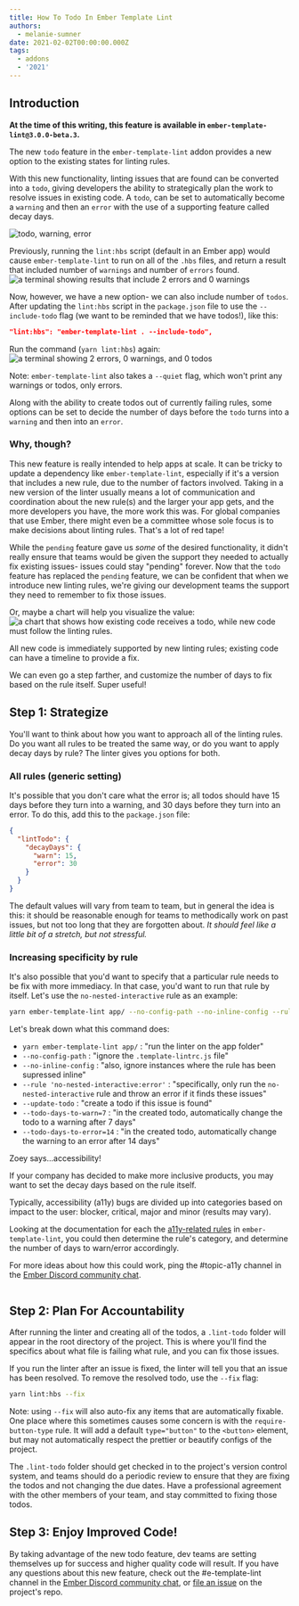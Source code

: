 ```yaml
---
title: How To Todo In Ember Template Lint
authors:
  - melanie-sumner
date: 2021-02-02T00:00:00.000Z
tags:
  - addons
  - '2021'
---
```


## Introduction

**At the time of this writing, this feature is available in `ember-template-lint@3.0.0-beta.3`.**

The new `todo` feature in the `ember-template-lint` addon provides a new option to the existing states for linting rules.

With this new functionality, linting issues that are found can be converted into a `todo`, giving developers the ability to strategically plan the work to resolve issues in existing code. A `todo`, can be set to automatically become a `warning` and then an `error` with the use of a supporting feature called decay days.

<img src="/images/blog/how-to-todo-in-ember-template-lint/todo-warning-error-graphic.png" alt="todo, warning, error">

Previously, running the  `lint:hbs` script (default in an Ember app) would cause `ember-template-lint` to run on all of the `.hbs` files, and return a result that included number of `warnings` and number of `errors` found.
<img src="/images/blog/how-to-todo-in-ember-template-lint/terminal-without-todo.png" alt="a terminal showing results that include 2 errors and 0 warnings" />

Now, however, we have a new option- we can also include number of `todos`.  After updating the  `lint:hbs` script in the `package.json` file to use the `--include-todo` flag (we want to be reminded that we have todos!), like this:

```json
"lint:hbs": "ember-template-lint . --include-todo",
```

Run the command (`yarn lint:hbs`) again:
<img src="/images/blog/how-to-todo-in-ember-template-lint/terminal-with-todo.png" alt="a terminal showing 2 errors, 0 warnings, and 0 todos" />

Note: `ember-template-lint` also takes a `--quiet` flag, which won't print any warnings or todos, only errors.

Along with the ability to create todos out of currently failing rules, some options can be set to decide the number of days before the `todo` turns into a `warning` and then into an `error`.

### Why, though?

This new feature is really intended to help apps at scale. It can be tricky to update a dependency like `ember-template-lint`, especially if it's a version that includes a new rule, due to the number of factors involved. Taking in a new version of the linter usually means a lot of communication and coordination about the new rule(s) and the larger your app gets, and the more developers you have, the more work this was. For global companies that use Ember, there might even be a committee whose sole focus is to make decisions about linting rules. That's a lot of red tape!

While the `pending` feature gave us _some_ of the desired functionality, it didn't really ensure that teams would be given the support they needed to actually fix existing issues- issues could stay "pending" forever. Now that the `todo` feature has replaced the `pending` feature, we can be confident that when we introduce new linting rules, we're giving our development teams the support they need to remember to fix those issues.

Or, maybe a chart will help you visualize the value:
<img src="/images/blog/how-to-todo-in-ember-template-lint/value-visualization.png" alt="a chart that shows how existing code receives a todo, while new code must follow the linting rules.">

All new code is immediately supported by new linting rules; existing code can have a timeline to provide a fix.

We can even go a step farther, and customize the number of days to fix based on the rule itself. Super useful!

## Step 1: Strategize

You'll want to think about how you want to approach all of the linting rules. Do you want all rules to be treated the same way, or do you want to apply decay days by rule? The linter gives you options for both.

### All rules (generic setting)

It's possible that you don't care what the error is; all todos should have 15 days before they turn into a warning, and 30 days before they turn into an error. To do this, add this to the `package.json` file:

```json
{
  "lintTodo": {
    "decayDays": {
      "warn": 15,
      "error": 30
    }
  }
}
```

The default values will vary from team to team, but in general the idea is this: it should be reasonable enough for teams to methodically work on past issues, but not too long that they are forgotten about. _*It should feel like a little bit of a stretch, but not stressful.*_

### Increasing specificity by rule

It's also possible that you'd want to specify that a particular rule needs to be fix with more immediacy. In that case, you'd want to run that rule by itself. Let's use the `no-nested-interactive` rule as an example:

```bash
yarn ember-template-lint app/ --no-config-path --no-inline-config --rule 'no-nested-interactive:error' --update-todo --todo-days-to-warn=7 --todo-days-to-error=14
```

Let's break down what this command does:

- `yarn ember-template-lint app/` : "run the linter on the app folder"
- `--no-config-path` : "ignore the `.template-lintrc.js` file"
- `--no-inline-config` : "also, ignore instances where the rule has been supressed inline"
- `--rule 'no-nested-interactive:error'` : "specifically, only run the `no-nested-interactive` rule and throw an error if it finds these issues"
- `--update-todo` : "create a todo if this issue is found"
- `--todo-days-to-warn=7` : "in the created todo, automatically change the todo to a warning after 7 days"
- `--todo-days-to-error=14` : "in the created todo, automatically change the warning to an error after 14 days"

<div class="cta-note" style="max-width:100%">
  <div class="cta-note-content">
    <div class="cta-note-body p-2">
      <div class="text-lg mb-1 hide-in-percy" data-test-es-note-heading="">Zoey says...accessibility!</div>
      <div class="cta-note-message">
        <p>If your company has decided to make more inclusive products, you may want to set the decay days based on the rule itself.</p>
        <p>Typically, accessibility (a11y) bugs are divided up into categories based on impact to the user: blocker, critical, major and minor (results may vary).</p>
        <p>Looking at the documentation for each the <a href="https://github.com/ember-template-lint/ember-template-lint/blob/master/lib/config/a11y.js">a11y-related rules</a> in <code>ember-template-lint</code>, you could then determine the rule's category, and determine the number of days to warn/error accordingly.</p>
        <p>For more ideas about how this could work, ping the #topic-a11y channel in the <a href="https://discord.gg/emberjs">Ember Discord community chat</a>.</p>
      </div>
    </div>
    <img src="/images/mascots/zoey.png" role="presentation" alt="" class="hide-in-percy cta-mascot m-2" style="max-height:100px" />
  </div>
</div>


## Step 2: Plan For Accountability

After running the linter and creating all of the todos, a `.lint-todo` folder will appear in the root directory of the project. This is where you'll find the specifics about what file is failing what rule, and you can fix those issues.

If you run the linter after an issue is fixed, the linter will tell you that an issue has been resolved. To remove the resolved todo, use the `--fix` flag:

```bash
yarn lint:hbs --fix
```

Note: using `--fix` will also auto-fix any items that are automatically fixable. One place where this sometimes causes some concern is with the `require-button-type` rule. It will add a default `type="button"` to the `<button>` element, but may not automatically respect the prettier or beautify configs of the project.

The `.lint-todo` folder should get checked in to the project's version control system, and teams should do a periodic review to ensure that they are fixing the todos and not changing the due dates. Have a professional agreement with the other members of your team, and stay committed to fixing those todos.

## Step 3: Enjoy Improved Code!

By taking advantage of the new todo feature, dev teams are setting themselves up for success and higher quality code will result. If you have any questions about this new feature, check out the #e-template-lint channel in the [Ember Discord community chat](https://discord.gg/emberjs), or [file an issue](https://github.com/ember-template-lint/ember-template-lint/issues) on the project's repo.

